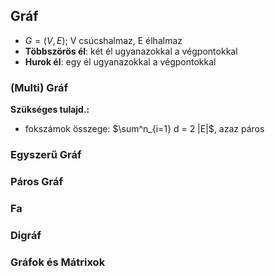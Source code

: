 ## Gráf
- $G = (V,E)$; V csúcshalmaz, E élhalmaz
- **Többszörös él**: két él ugyanazokkal a végpontokkal
- **Hurok él**: egy él ugyanazokkal a végpontokkal
### (Multi) Gráf
**Szükséges tulajd.:**
-  fokszámok összege: $\sum^n_{i=1} d = 2 |E|$, azaz páros

### Egyszerű Gráf
### Páros Gráf
### Fa
### Digráf
### Gráfok és Mátrixok